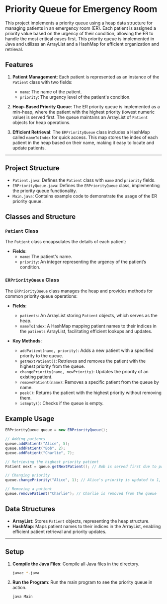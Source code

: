 # Priority Queue for Emergency Room
This project implements a priority queue using a heap data structure for managing patients in an emergency room (ER). Each patient is assigned a priority value based on the urgency of their condition, allowing the ER to handle the most critical cases first. This priority queue is implemented in Java and utilizes an ArrayList and a HashMap for efficient organization and retrieval.

## Features
1. **Patient Management**: Each patient is represented as an instance of the `Patient` class with two fields:
   - `name`: The name of the patient.
   - `priority`: The urgency level of the patient's condition.

2. **Heap-Based Priority Queue**: The ER priority queue is implemented as a min-heap, where the patient with the highest priority (lowest numeric value) is served first. The queue maintains an ArrayList of `Patient` objects for heap operations.

3. **Efficient Retrieval**: The `ERPriorityQueue` class includes a HashMap called `nameToIndex` for quick access. This map stores the index of each patient in the heap based on their name, making it easy to locate and update patients.

---

## Project Structure
- `Patient.java`: Defines the `Patient` class with `name` and `priority` fields.
- `ERPriorityQueue.java`: Defines the `ERPriorityQueue` class, implementing the priority queue functionality.
- `Main.java`: Contains example code to demonstrate the usage of the ER priority queue.

## Classes and Structure
### `Patient` Class
The `Patient` class encapsulates the details of each patient:
- **Fields**:
  - `name`: The patient's name.
  - `priority`: An integer representing the urgency of the patient’s condition.

### `ERPriorityQueue` Class
The `ERPriorityQueue` class manages the heap and provides methods for common priority queue operations:
- **Fields**:
  - `patients`: An ArrayList storing `Patient` objects, which serves as the heap.
  - `nameToIndex`: A HashMap mapping patient names to their indices in the `patients` ArrayList, facilitating efficient lookups and updates.

- **Key Methods**:
  - `addPatient(name, priority)`: Adds a new patient with a specified priority to the queue.
  - `getNextPatient()`: Retrieves and removes the patient with the highest priority from the queue.
  - `changePriority(name, newPriority)`: Updates the priority of an existing patient.
  - `removePatient(name)`: Removes a specific patient from the queue by name.
  - `peek()`: Returns the patient with the highest priority without removing them.
  - `isEmpty()`: Checks if the queue is empty.

## Example Usage
```java
ERPriorityQueue queue = new ERPriorityQueue();

// Adding patients
queue.addPatient("Alice", 5);
queue.addPatient("Bob", 2);
queue.addPatient("Charlie", 7);

// Retrieving the highest priority patient
Patient next = queue.getNextPatient(); // Bob is served first due to priority 2

// Changing priority
queue.changePriority("Alice", 1); // Alice's priority is updated to 1, making her next in line

// Removing a patient
queue.removePatient("Charlie"); // Charlie is removed from the queue
```

## Data Structures
- **ArrayList**: Stores `Patient` objects, representing the heap structure.
- **HashMap**: Maps patient names to their indices in the ArrayList, enabling efficient patient retrieval and priority updates.

---

## Setup
1. **Compile the Java Files**:
   Compile all Java files in the directory.
   ```bash
   javac *.java
   ```

2. **Run the Program**:
   Run the main program to see the priority queue in action.
   ```bash
   java Main
   ```
